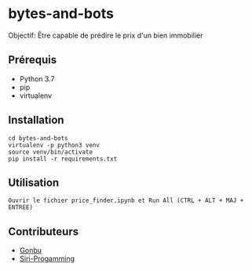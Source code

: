 # bytes-and-bots
Objectif: Être capable de prédire le prix d'un bien immobilier

## Prérequis
- Python 3.7
- pip
- virtualenv

## Installation
```shell
cd bytes-and-bots
virtualenv -p python3 venv
source venv/bin/activate
pip install -r requirements.txt
```

## Utilisation
```shell
Ouvrir le fichier price_finder.ipynb et Run All (CTRL + ALT + MAJ + ENTREE)
```

## Contributeurs

- [Gonbu](https://github.com/Gonbu)
- [Siri-Progamming](https://github.com/Siri-Progamming)
